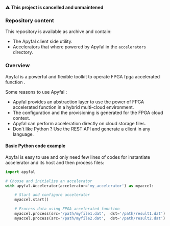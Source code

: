 :warning: **This project is cancelled and unmaintened**

### Repository content

This repository is available as archive and contain:

* The Apyfal client side utility.
* Accelerators that where powered by Apyfal in the `accelerators` directory.


### Overview

Apyfal is a powerful and flexible toolkit to operate FPGA fpga accelerated
function .

Some reasons to use Apyfal :

+ Apyfal provides an abstraction layer to use the power of FPGA accelerated
  function in a hybrid multi-cloud environment.
+ The configuration and the provisioning is generated for the FPGA cloud
  context.
+ Apyfal can perform acceleration directly on cloud storage files.
+ Don't like Python ? Use the REST API and generate a client in any language.


#### Basic Python code example

Apyfal is easy to use and only need few lines of codes for instantiate
accelerator and its host and then process files:

```python
import apyfal

# Choose and initialize an accelerator
with apyfal.Accelerator(accelerator='my_accelerator') as myaccel:

    # Start and configure accelerator
    myaccel.start()

    # Process data using FPGA accelerated function
    myaccel.process(src='/path/myfile1.dat',  dst='/path/result1.dat')
    myaccel.process(src='/path/myfile2.dat',  dst='/path/result2.dat')
```
